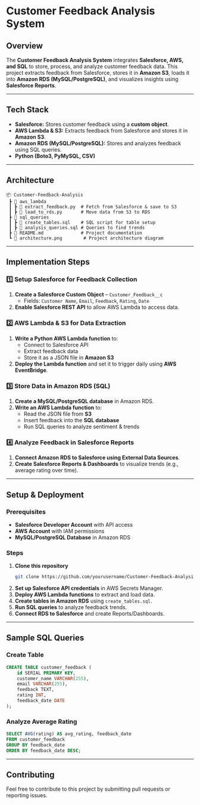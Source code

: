 # Customer Feedback Analysis System

## Overview
The **Customer Feedback Analysis System** integrates **Salesforce, AWS, and SQL** to store, process, and analyze customer feedback data. This project extracts feedback from Salesforce, stores it in **Amazon S3**, loads it into **Amazon RDS (MySQL/PostgreSQL)**, and visualizes insights using **Salesforce Reports**.

---

## Tech Stack
- **Salesforce:** Stores customer feedback using a **custom object**.
- **AWS Lambda & S3:** Extracts feedback from Salesforce and stores it in **Amazon S3**.
- **Amazon RDS (MySQL/PostgreSQL):** Stores and analyzes feedback using SQL queries.
- **Python (Boto3, PyMySQL, CSV)**

---

## Architecture
```
📦 Customer-Feedback-Analysis
 ┣ 📂 aws_lambda
 ┃ ┣ 📜 extract_feedback.py  # Fetch from Salesforce & save to S3
 ┃ ┣ 📜 load_to_rds.py       # Move data from S3 to RDS
 ┣ 📂 sql_queries
 ┃ ┣ 📜 create_tables.sql    # SQL script for table setup
 ┃ ┣ 📜 analysis_queries.sql # Queries to find trends
 ┣ 📜 README.md              # Project documentation
 ┗ 📜 architecture.png        # Project architecture diagram
```

---

## Implementation Steps

### 1️⃣ Setup Salesforce for Feedback Collection
1. **Create a Salesforce Custom Object** – `Customer_Feedback__c`
   - Fields: `Customer Name`, `Email`, `Feedback`, `Rating`, `Date`
2. **Enable Salesforce REST API** to allow AWS Lambda to access data.

### 2️⃣ AWS Lambda & S3 for Data Extraction
1. **Write a Python AWS Lambda function** to:
   - Connect to Salesforce API
   - Extract feedback data
   - Store it as a JSON file in **Amazon S3**
2. **Deploy the Lambda function** and set it to trigger daily using **AWS EventBridge**.

### 3️⃣ Store Data in Amazon RDS (SQL)
1. **Create a MySQL/PostgreSQL database** in Amazon RDS.
2. **Write an AWS Lambda function** to:
   - Read the JSON file from **S3**
   - Insert feedback into the **SQL database**
   - Run SQL queries to analyze sentiment & trends

### 4️⃣ Analyze Feedback in Salesforce Reports
1. **Connect Amazon RDS to Salesforce using External Data Sources**.
2. **Create Salesforce Reports & Dashboards** to visualize trends (e.g., average rating over time).

---

## Setup & Deployment
### Prerequisites
- **Salesforce Developer Account** with API access
- **AWS Account** with IAM permissions
- **MySQL/PostgreSQL Database** in Amazon RDS

### Steps
1. **Clone this repository**
   ```sh
   git clone https://github.com/yourusername/Customer-Feedback-Analysis.git
   ```
2. **Set up Salesforce API credentials** in AWS Secrets Manager.
3. **Deploy AWS Lambda functions** to extract and load data.
4. **Create tables in Amazon RDS** using `create_tables.sql`.
5. **Run SQL queries** to analyze feedback trends.
6. **Connect RDS to Salesforce** and create Reports/Dashboards.

---

## Sample SQL Queries
### Create Table
```sql
CREATE TABLE customer_feedback (
    id SERIAL PRIMARY KEY,
    customer_name VARCHAR(255),
    email VARCHAR(255),
    feedback TEXT,
    rating INT,
    feedback_date DATE
);
```
### Analyze Average Rating
```sql
SELECT AVG(rating) AS avg_rating, feedback_date
FROM customer_feedback
GROUP BY feedback_date
ORDER BY feedback_date DESC;
```

---

## Contributing
Feel free to contribute to this project by submitting pull requests or reporting issues.
